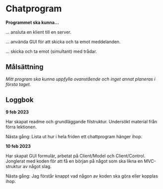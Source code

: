 # Chatprogram

**Programmet ska kunna...**

... ansluta en klient till en server.

... använda GUI för att skicka och ta emot meddelanden.

... skicka och ta emot (simultant) med trådar.


## Målsättning

*Mitt program ska kunna uppfylla ovanstående och inget annat planeras i första taget.*


## Loggbok

**9 feb 2023**

Har skapat readme och grundläggande filstruktur. Undersökt material från förra lektionen.

Nästa gång: Lista ut hur i hela friden ett chattprogram hänger ihop.

**10 feb 2023**

Har skapat GUI formulär, arbetat på Client/Model och Client/Control. 
Jonglerat med koden för att få en början på något som ska likna en MVC-struktur av något slag.

Nästa gång: Jag förstår knappt vad någon av koden ska göra eller kopplas ihop.